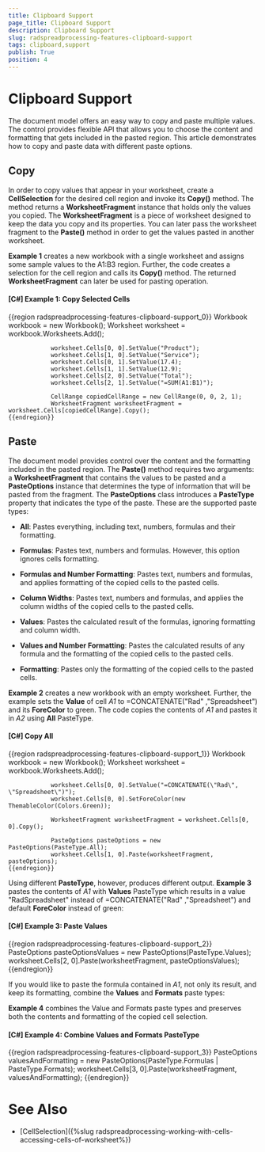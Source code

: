 ```yaml
---
title: Clipboard Support
page_title: Clipboard Support
description: Clipboard Support
slug: radspreadprocessing-features-clipboard-support
tags: clipboard,support
publish: True
position: 4
---
```


# Clipboard Support



The document model offers an easy way to copy and paste multiple values. The control provides flexible API that allows you to choose the content and formatting that gets included in the pasted region. This article demonstrates how to copy and paste data with different paste options.
      

## Copy

In order to copy values that appear in your worksheet, create a __CellSelection__ for the desired cell region and invoke its __Copy()__ method. The method returns a __WorksheetFragment__ instance that holds only the values you copied. The __WorksheetFragment__ is a piece of worksheet designed to keep the data you copy and its properties. You can later pass the worksheet fragment to the __Paste()__ method in order to get the values pasted in another worksheet.
        

__Example 1__ creates a new workbook with a single worksheet and assigns some sample values to the A1:B3 region. Further, the code creates a selection for the cell region and calls its __Copy()__ method. The returned __WorksheetFragment__ can later be used for pasting operation.
        

#### __[C#] Example 1: Copy Selected Cells__

{{region radspreadprocessing-features-clipboard-support_0}}
	            Workbook workbook = new Workbook();
	            Worksheet worksheet = workbook.Worksheets.Add();
	
	            worksheet.Cells[0, 0].SetValue("Product");
	            worksheet.Cells[1, 0].SetValue("Service");
	            worksheet.Cells[0, 1].SetValue(17.4);
	            worksheet.Cells[1, 1].SetValue(12.9);
	            worksheet.Cells[2, 0].SetValue("Total");
	            worksheet.Cells[2, 1].SetValue("=SUM(A1:B1)");
	
	            CellRange copiedCellRange = new CellRange(0, 0, 2, 1);
	            WorksheetFragment worksheetFragment = worksheet.Cells[copiedCellRange].Copy();
	{{endregion}}



## Paste

The document model provides control over the content and the formatting included in the pasted region. The __Paste()__ method requires two arguments: a __WorksheetFragment__ that contains the values to be pasted and a __PasteOptions__ instance that determines the type of information that will be pasted from the fragment. The __PasteOptions__ class introduces a __PasteType__ property that indicates the type of the paste. These are the supported paste types:
        

* __All__: Pastes everything, including text, numbers, formulas and their formatting.
            

* __Formulas__: Pastes text, numbers and formulas. However, this option ignores cells formatting.
            

* __Formulas and Number Formatting__: Pastes text, numbers and formulas, and applies formatting of the copied cells to the pasted cells.
            

* __Column Widths__: Pastes text, numbers and formulas, and applies the column widths of the copied cells to the pasted cells.
            

* __Values__: Pastes the calculated result of the formulas, ignoring formatting and column width.
            

* __Values and Number Formatting__: Pastes the calculated results of any formula and the formatting of the copied cells to the pasted cells.
            

* __Formatting__: Pastes only the formatting of the copied cells to the pasted cells.
            

__Example 2__ creates a new workbook with an empty worksheet. Further, the example sets the __Value__ of cell *A1* to =CONCATENATE("Rad" ,"Spreadsheet") and its __ForeColor__ to green. The code copies the contents of *A1* and pastes it in *A2* using __All__ PasteType.
        

#### __[C#] Copy All__

{{region radspreadprocessing-features-clipboard-support_1}}
	            Workbook workbook = new Workbook();
	            Worksheet worksheet = workbook.Worksheets.Add();
	
	            worksheet.Cells[0, 0].SetValue("=CONCATENATE(\"Rad\", \"Spreadsheet\")");
	            worksheet.Cells[0, 0].SetForeColor(new ThemableColor(Colors.Green));
	
	            WorksheetFragment worksheetFragment = worksheet.Cells[0, 0].Copy();
	
	            PasteOptions pasteOptions = new PasteOptions(PasteType.All);
	            worksheet.Cells[1, 0].Paste(worksheetFragment, pasteOptions);
	{{endregion}}



Using different __PasteType__, however, produces different output. __Example 3__ pastes the contents of *A1* with __Values__ PasteType which results in a value "RadSpreadsheet" instead of =CONCATENATE("Rad" ,"Spreadsheet") and default __ForeColor__ instead of green:
        

#### __[C#] Example 3: Paste Values__

{{region radspreadprocessing-features-clipboard-support_2}}
	            PasteOptions pasteOptionsValues = new PasteOptions(PasteType.Values);
	            worksheet.Cells[2, 0].Paste(worksheetFragment, pasteOptionsValues);
	{{endregion}}



If you would like to paste the formula contained in *A1*, not only its result, and keep its formatting, combine the __Values__ and __Formats__ paste types:
        

__Example 4__ combines the Value and Formats paste types and preserves both the contents and formatting of the copied cell selection.
        

#### __[C#] Example 4: Combine Values and Formats PasteType__

{{region radspreadprocessing-features-clipboard-support_3}}
	            PasteOptions valuesAndFormatting = new PasteOptions(PasteType.Formulas | PasteType.Formats);
	            worksheet.Cells[3, 0].Paste(worksheetFragment, valuesAndFormatting);
	{{endregion}}



# See Also

 * [CellSelection]({%slug radspreadprocessing-working-with-cells-accessing-cells-of-worksheet%})
